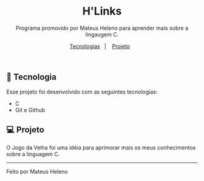 <h1 align="center"> H'Links </h1>

<p align="center">
Programa promovido por Mateus Heleno para aprender mais sobre a lingaugem C. <br/>
</p>

<p align="center">
  <a href="#-tecnologias">Tecnologias</a>&nbsp;&nbsp;&nbsp;|&nbsp;&nbsp;&nbsp;
  <a href="#-projeto">Projeto</a>&nbsp;&nbsp;&nbsp;
</p>

<br>

## 🚀 Tecnologia

Esse projeto foi desenvolvido com as seguintes tecnologias:

- C
- Git e Github

## 💻 Projeto

O Jogo da Velha foi uma idéia para aprimorar mais os meus conhecimentos sobre a linguagem C.

---

Feito por Mateus Heleno
